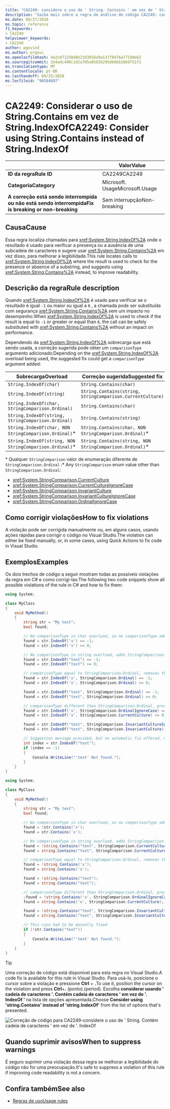 ```yaml
---
title: "CA2249: considere o uso de ' String. Contains ' em vez de ' String. IndexOf ' (análise de código)"
description: "Saiba mais sobre a regra de análise de código CA2249: considere o uso de ' String. Contains ' em vez de ' String. IndexOf '"
ms.date: 08/27/2020
ms.topic: reference
f1_keywords:
- CA2249
helpviewer_keywords:
- CA2249
author: pgovind
ms.author: prgovi
ms.openlocfilehash: 4a2c071258d6b23d3816a9a137f8d76a77188e62
ms.sourcegitcommit: 2e4adc490c1d2a705a0592b295d606b10b9f51f1
ms.translationtype: MT
ms.contentlocale: pt-BR
ms.lasthandoff: 09/25/2020
ms.locfileid: "96584697"
---
```

# <a name="ca2249-consider-using-stringcontains-instead-of-stringindexof"></a><span data-ttu-id="373ac-103">CA2249: Considerar o uso de String.Contains em vez de String.IndexOf</span><span class="sxs-lookup"><span data-stu-id="373ac-103">CA2249: Consider using String.Contains instead of String.IndexOf</span></span>

| | <span data-ttu-id="373ac-104">Valor</span><span class="sxs-lookup"><span data-stu-id="373ac-104">Value</span></span> |
|-|-|
| <span data-ttu-id="373ac-105">**ID da regra**</span><span class="sxs-lookup"><span data-stu-id="373ac-105">**Rule ID**</span></span> |<span data-ttu-id="373ac-106">CA2249</span><span class="sxs-lookup"><span data-stu-id="373ac-106">CA2249</span></span>|
| <span data-ttu-id="373ac-107">**Categoria**</span><span class="sxs-lookup"><span data-stu-id="373ac-107">**Category**</span></span> |<span data-ttu-id="373ac-108">Microsoft. Usage</span><span class="sxs-lookup"><span data-stu-id="373ac-108">Microsoft.Usage</span></span>|
| <span data-ttu-id="373ac-109">**A correção está sendo interrompida ou não está sendo interrompida**</span><span class="sxs-lookup"><span data-stu-id="373ac-109">**Fix is breaking or non-breaking**</span></span> |<span data-ttu-id="373ac-110">Sem interrupção</span><span class="sxs-lookup"><span data-stu-id="373ac-110">Non-breaking</span></span>|

## <a name="cause"></a><span data-ttu-id="373ac-111">Causa</span><span class="sxs-lookup"><span data-stu-id="373ac-111">Cause</span></span>

<span data-ttu-id="373ac-112">Essa regra localiza chamadas para <xref:System.String.IndexOf%2A> onde o resultado é usado para verificar a presença ou a ausência de uma subcadeia de caracteres e sugere usar <xref:System.String.Contains%2A> em vez disso, para melhorar a legibilidade.</span><span class="sxs-lookup"><span data-stu-id="373ac-112">This rule locates calls to <xref:System.String.IndexOf%2A> where the result is used to check for the presence or absence of a substring, and suggests using <xref:System.String.Contains%2A> instead, to improve readability.</span></span>

## <a name="rule-description"></a><span data-ttu-id="373ac-113">Descrição da regra</span><span class="sxs-lookup"><span data-stu-id="373ac-113">Rule description</span></span>

<span data-ttu-id="373ac-114">Quando <xref:System.String.IndexOf%2A> é usado para verificar se o resultado é igual `-1` ou maior ou igual a `0` , a chamada pode ser substituída com segurança <xref:System.String.Contains%2A> sem um impacto no desempenho.</span><span class="sxs-lookup"><span data-stu-id="373ac-114">When <xref:System.String.IndexOf%2A> is used to check if the result is equal to `-1` or greater or equal than `0`, the call can be safely substituted with <xref:System.String.Contains%2A> without an impact on performance.</span></span>

<span data-ttu-id="373ac-115">Dependendo da <xref:System.String.IndexOf%2A> sobrecarga que está sendo usada, a correção sugerida pode obter um `comparisonType` argumento adicionado:</span><span class="sxs-lookup"><span data-stu-id="373ac-115">Depending on the <xref:System.String.IndexOf%2A> overload being used, the suggested fix could get a `comparisonType` argument added:</span></span>

| <span data-ttu-id="373ac-116">Sobrecarga</span><span class="sxs-lookup"><span data-stu-id="373ac-116">Overload</span></span> | <span data-ttu-id="373ac-117">Correção sugerida</span><span class="sxs-lookup"><span data-stu-id="373ac-117">Suggested fix</span></span> |
|----|----|
| `String.IndexOf(char)` | `String.Contains(char)` |
| `String.IndexOf(string)` | `String.Contains(string, StringComparison.CurrentCulture)` |
| `String.IndexOf(char, StringComparison.Ordinal)` | `String.Contains(char)` |
| `String.IndexOf(string, StringComparison.Ordinal)` | `String.Contains(string)` |
| `String.IndexOf(char, NON StringComparison.Ordinal)`\* | `String.Contains(char, NON StringComparison.Ordinal)`\* |
| `String.IndexOf(string, NON StringComparison.Ordinal)`\* | `String.Contains(string, NON StringComparison.Ordinal)`\* |

<span data-ttu-id="373ac-118">\* Qualquer `StringComparison` valor de enumeração diferente de `StringComparison.Ordinal` :</span><span class="sxs-lookup"><span data-stu-id="373ac-118">\* Any `StringComparison` enum value other than `StringComparison.Ordinal`:</span></span>

- <xref:System.StringComparison.CurrentCulture>
- <xref:System.StringComparison.CurrentCultureIgnoreCase>
- <xref:System.StringComparison.InvariantCulture>
- <xref:System.StringComparison.InvariantCultureIgnoreCase>
- <xref:System.StringComparison.OrdinalIgnoreCase>

## <a name="how-to-fix-violations"></a><span data-ttu-id="373ac-119">Como corrigir violações</span><span class="sxs-lookup"><span data-stu-id="373ac-119">How to fix violations</span></span>

<span data-ttu-id="373ac-120">A violação pode ser corrigida manualmente ou, em alguns casos, usando ações rápidas para corrigir o código no Visual Studio.</span><span class="sxs-lookup"><span data-stu-id="373ac-120">The violation can either be fixed manually, or, in some cases, using Quick Actions to fix code in Visual Studio.</span></span>

## <a name="examples"></a><span data-ttu-id="373ac-121">Exemplos</span><span class="sxs-lookup"><span data-stu-id="373ac-121">Examples</span></span>

<span data-ttu-id="373ac-122">Os dois trechos de código a seguir mostram todas as possíveis violações da regra em C# e como corrigi-las:</span><span class="sxs-lookup"><span data-stu-id="373ac-122">The following two code snippets show all possible violations of the rule in C# and how to fix them:</span></span>

```csharp
using System;

class MyClass
{
    void MyMethod()
    {
        string str = "My text";
        bool found;

        // No comparisonType in char overload, so no comparisonType added in resulting fix
        found = str.IndexOf('x') == -1;
        found = str.IndexOf('x') >= 0;

        // No comparisonType in string overload, adds StringComparison.CurrentCulture to resulting fix
        found = str.IndexOf("text") == -1;
        found = str.IndexOf("text") >= 0;

        // comparisonType equal to StringComparison.Ordinal, removes the argument
        found = str.IndexOf('x', StringComparison.Ordinal) == -1;
        found = str.IndexOf('x', StringComparison.Ordinal) >= 0;

        found = str.IndexOf("text", StringComparison.Ordinal) == -1;
        found = str.IndexOf("text", StringComparison.Ordinal) >= 0;

        // comparisonType different than StringComparison.Ordinal, preserves the argument
        found = str.IndexOf('x', StringComparison.OrdinalIgnoreCase) == -1;
        found = str.IndexOf('x', StringComparison.CurrentCulture) >= 0;

        found = str.IndexOf("text", StringComparison.InvariantCultureIgnoreCase) == -1;
        found = str.IndexOf("text", StringComparison.InvariantCulture) >= 0;

        // Suggestion message provided, but no automatic fix offered, must be fixed manually
        int index = str.IndexOf("text");
        if (index == -1)
        {
            Console.WriteLine("'text' Not found.");
        }
    }
}
```

```csharp
using System;

class MyClass
{
    void MyMethod()
    {
        string str = "My text";
        bool found;

        // No comparisonType in char overload, so no comparisonType added in resulting fix
        found = !str.Contains('x');
        found = str.Contains('x');

        // No comparisonType in string overload, adds StringComparison.CurrentCulture to resulting fix
        found = !string.Contains("text", StringComparison.CurrentCulture);
        found = string.Contains("text", StringComparison.CurrentCulture);

        // comparisonType equal to StringComparison.Ordinal, removes the argument
        found = !string.Contains('x');
        found = string.Contains('x');

        found = !string.Contains("text");
        found = string.Contains("text");

        // comparisonType different than StringComparison.Ordinal, preserves the argument
        ;found = !string.Contains('x', StringComparison.OrdinalIgnoreCase)
        found = string.Contains('x', StringComparison.CurrentCulture);

        found = !string.Contains("text", StringComparison.InvariantCultureIgnoreCase);
        found = string.Contains("text", StringComparison.InvariantCulture);

        // This case had to be manually fixed
        if (!str.Contains("text"))
        {
            Console.WriteLine("'text' Not found.");
        }
    }
}
```

> [!TIP]
> <span data-ttu-id="373ac-123">Uma correção de código está disponível para esta regra no Visual Studio.</span><span class="sxs-lookup"><span data-stu-id="373ac-123">A code fix is available for this rule in Visual Studio.</span></span> <span data-ttu-id="373ac-124">Para usá-lo, posicione o cursor sobre a violação e pressione **Ctrl** + **.**</span><span class="sxs-lookup"><span data-stu-id="373ac-124">To use it, position the cursor on the violation and press **Ctrl**+**.**</span></span> <span data-ttu-id="373ac-125">(ponto).</span><span class="sxs-lookup"><span data-stu-id="373ac-125">(period).</span></span> <span data-ttu-id="373ac-126">Escolha **considerar usando ' cadeia de caracteres '. Contém cadeia de caracteres ' em vez de '. IndexOf '** na lista de opções apresentada.</span><span class="sxs-lookup"><span data-stu-id="373ac-126">Choose **Consider using 'string.Contains' instead of 'string.IndexOf'** from the list of options that's presented.</span></span>
>
> ![Correção de código para CA2249-considere o uso de ' String. Contém cadeia de caracteres ' em vez de '. IndexOf](media/ca2249-codefix.png)

## <a name="when-to-suppress-warnings"></a><span data-ttu-id="373ac-128">Quando suprimir avisos</span><span class="sxs-lookup"><span data-stu-id="373ac-128">When to suppress warnings</span></span>

<span data-ttu-id="373ac-129">É seguro suprimir uma violação dessa regra se melhorar a legibilidade do código não for uma preocupação.</span><span class="sxs-lookup"><span data-stu-id="373ac-129">It's safe to suppress a violation of this rule if improving code readability is not a concern.</span></span>

## <a name="see-also"></a><span data-ttu-id="373ac-130">Confira também</span><span class="sxs-lookup"><span data-stu-id="373ac-130">See also</span></span>

- [<span data-ttu-id="373ac-131">Regras de uso</span><span class="sxs-lookup"><span data-stu-id="373ac-131">Usage rules</span></span>](usage-warnings.md)
